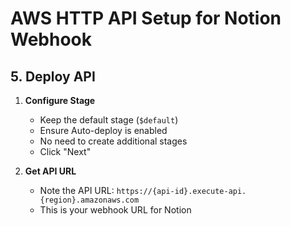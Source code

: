 # AWS HTTP API Setup for Notion Webhook

## 5. Deploy API

1. **Configure Stage**
   - Keep the default stage (`$default`)
   - Ensure Auto-deploy is enabled
   - No need to create additional stages
   - Click "Next"

2. **Get API URL**
   - Note the API URL: `https://{api-id}.execute-api.{region}.amazonaws.com`
   - This is your webhook URL for Notion 